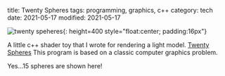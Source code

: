 title: Twenty Spheres
tags: programming, graphics, c++
category: tech
date: 2021-05-17
modified: 2021-05-17

![twenty speheres]({static}/images/universe/twentyspheres.jpg){: height=400 style="float:center; padding:16px"}

A little c++ shader toy that I wrote for rendering a light model.  [Twenty Spheres](https://github.com/jac18281828/twentyspheres) This program is based on a classic computer graphics problem.

Yes...15 spheres are shown here!

